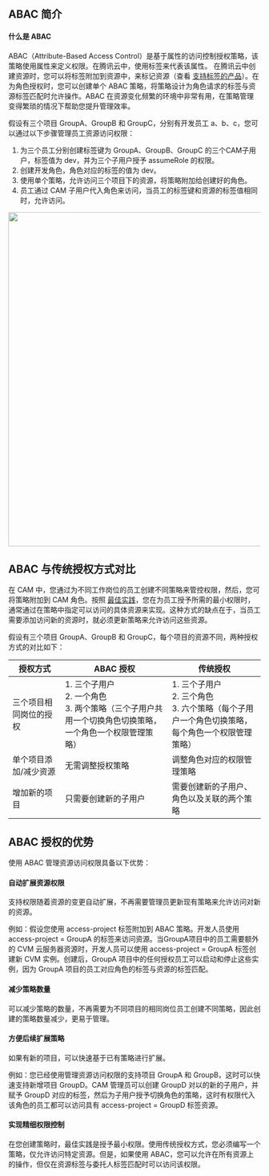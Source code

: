 ## ABAC 简介

#### 什么是 ABAC
ABAC（Attribute-Based Access Control）是基于属性的访问控制授权策略，该策略使用属性来定义权限。在腾讯云中，使用标签来代表该属性。
在腾讯云中创建资源时，您可以将标签附加到资源中，来标记资源（查看 [支持标签的产品](https://cloud.tencent.com/document/product/651/30727)）。在为角色授权时，您可以创建单个 ABAC 策略，将策略设计为角色请求的标签与资源标签匹配时允许操作。ABAC 在资源变化频繁的环境中非常有用，在策略管理变得繁琐的情况下帮助您提升管理效率。

假设有三个项目 GroupA、GroupB 和 GroupC，分别有开发员工 a、b、c，您可以通过以下步骤管理员工资源访问权限：
1. 为三个员工分别创建标签键为 GroupA、GroupB、GroupC 的三个CAM子用户，标签值为 dev，并为三个子用户授予 assumeRole 的权限。
2. 创建开发角色，角色对应的标签的值为 dev。
3. 使用单个策略，允许访问三个项目下的资源，将策略附加给创建好的角色。
4. 员工通过 CAM 子用户代入角色来访问，当员工的标签键和资源的标签值相同时，允许访问。

<img src="https://qcloudimg.tencent-cloud.cn/raw/a26e73768acece31d036eacf1e6bcd10.png" width="666px">


## ABAC 与传统授权方式对比
在 CAM 中，您通过为不同工作岗位的员工创建不同策略来管控权限，然后，您可将策略附加到 CAM 角色。按照 [最佳实践](https://cloud.tencent.com/document/product/598/73671)，您在为员工授予所需的最小权限时，通常通过在策略中指定可以访问的具体资源来实现。这种方式的缺点在于，当员工需要添加访问新的资源时，就必须更新策略来允许访问这些资源。

假设有三个项目 GroupA、GroupB 和 GroupC，每个项目的资源不同，两种授权方式的对比如下：

| <nobr>授权方式</nobr>               | <nobr>ABAC 授权</nobr>                                                    | <nobr>传统授权</nobr>                                                    |
| ---------------------- | ------------------------------------------------------------ | ------------------------------------------------------------ |
| 三个项目相同岗位的授权 | 1. 三个子用户<br>2. 一个角色<br>3. 两个策略（三个子用户共用一个切换角色切换策略，一个角色一个权限管理策略） | 1. 三个子用户<br>2. 三个角色<br>3. 六个策略（每个子用户一个角色切换策略，每个角色一个权限管理策略） |
| 单个项目添加/减少资源  | 无需调整授权策略                                             | 调整角色对应的权限管理策略                                   |
| 增加新的项目           | 只需要创建新的子用户                                         | 需要创建新的子用户、角色以及关联的两个策略                   |  



## ABAC 授权的优势
使用 ABAC 管理资源访问权限具备以下优势：


#### 自动扩展资源权限
支持权限随着资源的变更自动扩展，不再需要管理员更新现有策略来允许访问对新的资源。

例如：假设您使用 access-project 标签附加到 ABAC 策略。开发人员使用access-project = GroupA 的标签来访问资源。当GroupA项目中的员工需要额外的 CVM 云服务器资源时，开发人员可以使用 access-project = GroupA 标签创建新 CVM 实例。创建后，GroupA 项目中的任何授权员工可以启动和停止这些实例，因为 GroupA 项目的员工对应角色的标签与资源的标签匹配。

#### 减少策略数量
可以减少策略的数量，不再需要为不同项目的相同岗位员工创建不同策略，因此创建的策略数量减少，更易于管理。

#### 方便后续扩展策略
如果有新的项目，可以快速基于已有策略进行扩展。

例如：您已经使用管理资源访问权限的支持项目 GroupA 和 GroupB，这时可以快速支持新增项目 GroupD。CAM 管理员可以创建 GroupD 对以的新的子用户，并赋予 GroupD 对应的标签，然后为子用户授予切换角色的策略，这时有权限代入该角色的员工都可以访问具有 access-project = GroupD 标签资源。


#### 实现精细权限控制
在您创建策略时，最佳实践是授予最小权限。使用传统授权方式，您必须编写一个策略，仅允许访问特定资源。但是，如果使用 ABAC，您可以允许在所有资源上的操作，但仅在资源标签与委托人标签匹配时可以访问该权限。



